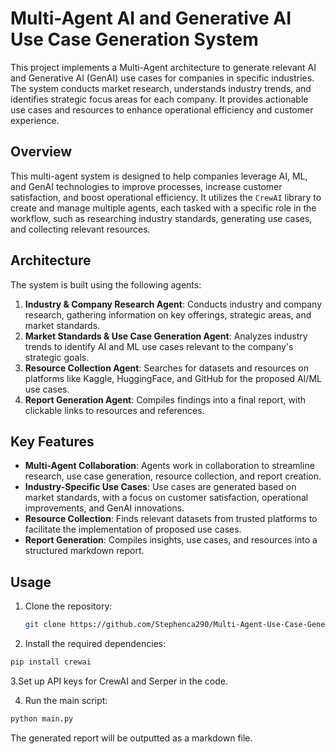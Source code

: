 # Multi-Agent AI and Generative AI Use Case Generation System

This project implements a Multi-Agent architecture to generate relevant AI and Generative AI (GenAI) use cases for companies in specific industries. The system conducts market research, understands industry trends, and identifies strategic focus areas for each company. It provides actionable use cases and resources to enhance operational efficiency and customer experience.

## Overview

This multi-agent system is designed to help companies leverage AI, ML, and GenAI technologies to improve processes, increase customer satisfaction, and boost operational efficiency. It utilizes the `CrewAI` library to create and manage multiple agents, each tasked with a specific role in the workflow, such as researching industry standards, generating use cases, and collecting relevant resources.

## Architecture

The system is built using the following agents:

1. **Industry & Company Research Agent**: Conducts industry and company research, gathering information on key offerings, strategic areas, and market standards.
2. **Market Standards & Use Case Generation Agent**: Analyzes industry trends to identify AI and ML use cases relevant to the company's strategic goals.
3. **Resource Collection Agent**: Searches for datasets and resources on platforms like Kaggle, HuggingFace, and GitHub for the proposed AI/ML use cases.
4. **Report Generation Agent**: Compiles findings into a final report, with clickable links to resources and references.

## Key Features

- **Multi-Agent Collaboration**: Agents work in collaboration to streamline research, use case generation, resource collection, and report creation.
- **Industry-Specific Use Cases**: Use cases are generated based on market standards, with a focus on customer satisfaction, operational improvements, and GenAI innovations.
- **Resource Collection**: Finds relevant datasets from trusted platforms to facilitate the implementation of proposed use cases.
- **Report Generation**: Compiles insights, use cases, and resources into a structured markdown report.

## Usage

1. Clone the repository:
   ```bash
   git clone https://github.com/Stephenca290/Multi-Agent-Use-Case-Generator.git
   ```
2. Install the required dependencies:

```bash
pip install crewai
```
3.Set up API keys for CrewAI and Serper in the code.

4. Run the main script:

```bash
python main.py
```
The generated report will be outputted as a markdown file.






